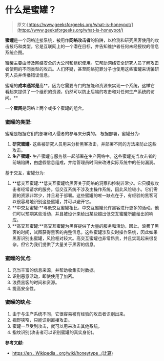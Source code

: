 # 什么是蜜罐？

> 原文:[https://www.geeksforgeeks.org/what-is-honeypot/](https://www.geeksforgeeks.org/what-is-honeypot/)

**蜜罐**是一个网络连接系统，被用作**网络攻击者**的陷阱，以检测和研究黑客使用的攻击技巧和类型。它是互联网上的一个潜在目标，并告知维护者任何未经授权的信息系统企图。

蜜罐主要由涉及网络安全的大公司和组织使用。它帮助网络安全研究人员了解攻击者使用的不同类型的攻击。人们怀疑，甚至网络犯罪分子也使用这些蜜罐来诱骗研究人员并传播错误信息。

蜜罐的**成本通常是**高**，因为它需要专门的技能和资源来实现一个系统，这样它看起来提供了一个组织的资源，仍然可以防止后端的攻击和对任何生产系统的访问。**

一个**蜜网**是网络上两个或多个蜜罐的组合。

### 蜜罐的类型:

蜜罐是根据它们的部署和入侵者的参与来分类的。
根据部署，蜜罐分为:

1.  **研究蜜罐-** 这些被研究人员用来分析黑客攻击，并部署不同的方法来防止这些攻击。
2.  **生产蜜罐-** 生产蜜罐与服务器一起部署在生产网络中。这些蜜罐充当攻击者的前端陷阱，由虚假信息组成，并给管理员时间来改进实际系统中的任何漏洞。

基于交互，蜜罐分为:

1.  **低交互蜜罐:**低交互蜜罐给黑客关于网络的洞察和控制非常少。它只模拟攻击者经常请求的服务。低交互系统不涉及主操作系统，因此风险较小。它们需要的资源非常少，并且易于部署。这些蜜罐的唯一缺点在于，有经验的黑客可以很容易地识别这些蜜罐，并可以避开它。
2.  **中交互蜜罐:**与低交互蜜罐相比，中交互蜜罐允许黑客进行更多的活动。他们可以预期某些活动，并且被设计来给出某些超出低交互蜜罐所能给出的响应。
3.  **高交互蜜罐:**高交互蜜罐为黑客提供了大量的服务和活动，因此，浪费了黑客的时间，试图获得黑客的完整信息。这些蜜罐涉及实时操作系统，因此如果黑客识别出蜜罐，风险相对较大。高交互蜜罐也非常昂贵，并且实现起来很复杂。但它为我们提供了大量关于黑客的信息。

### 蜜罐的优点:

1.  充当丰富的信息来源，并帮助收集实时数据。
2.  识别恶意活动，即使使用了加密。
3.  浪费黑客的时间和资源。
4.  提高安全性。

### 蜜罐的缺点:

1.  由于与生产系统不同，它很容易被有经验的攻击者识别出来。
2.  视野狭窄，只能识别直接攻击。
3.  蜜罐一旦受到攻击，就可以用来攻击其他系统。
4.  指纹识别(攻击者可以识别蜜罐的真实身份)。

**参考文献:**

*   [https://en . Wikipedia . org/wiki/honeytype _(计算)](https://en.wikipedia.org/wiki/Honeypot_(computing))